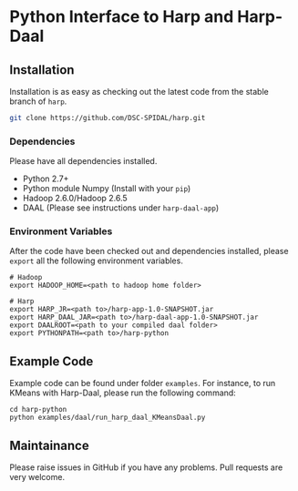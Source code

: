 # Python Interface to Harp and Harp-Daal

## Installation

Installation is as easy as checking out the latest code from the stable branch of `harp`.

```bash
git clone https://github.com/DSC-SPIDAL/harp.git
```

### Dependencies
Please have all dependencies installed.

* Python 2.7+
* Python module Numpy (Install with your `pip`)
* Hadoop 2.6.0/Hadoop 2.6.5
* DAAL (Please see instructions under `harp-daal-app`)

### Environment Variables
After the code have been checked out and dependencies installed, please `export` all the following environment variables.

```
# Hadoop
export HADOOP_HOME=<path to hadoop home folder>

# Harp
export HARP_JR=<path to>/harp-app-1.0-SNAPSHOT.jar
export HARP_DAAL_JAR=<path to>/harp-daal-app-1.0-SNAPSHOT.jar
export DAALROOT=<path to your compiled daal folder>
export PYTHONPATH=<path to>/harp-python
```

## Example Code
Example code can be found under folder `examples`. For instance, to run KMeans with Harp-Daal, please run the following command:

```
cd harp-python
python examples/daal/run_harp_daal_KMeansDaal.py
```

## Maintainance
Please raise issues in GitHub if you have any problems. Pull requests are very welcome.
